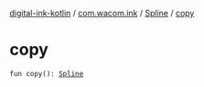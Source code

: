[digital-ink-kotlin](../../index.md) / [com.wacom.ink](../index.md) / [Spline](index.md) / [copy](./copy.md)

# copy

`fun copy(): `[`Spline`](index.md)